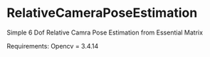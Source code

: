 # RelativeCameraPoseEstimation

Simple 6 Dof Relative Camra Pose Estimation from Essential Matrix

Requirements:
Opencv = 3.4.14
